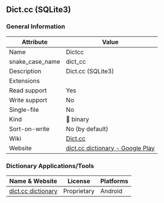 
## Dict.cc (SQLite3) ##

### General Information ###
Attribute | Value
--------- | -------
Name | Dictcc
snake_case_name | dict_cc
Description | Dict.cc (SQLite3)
Extensions | 
Read support | Yes
Write support | No
Single-file | No
Kind | 🔢 binary
Sort-on-write | No (by default)
Wiki | [Dict.cc](https://en.wikipedia.org/wiki/Dict.cc)
Website | [dict.cc dictionary - Google Play](https://play.google.com/store/apps/details?id=cc.dict.dictcc)






### Dictionary Applications/Tools ###
Name & Website | License | Platforms
-------------- | ------- | ---------
[dict.cc dictionary](https://play.google.com/store/apps/details?id=cc.dict.dictcc) | Proprietary | Android
